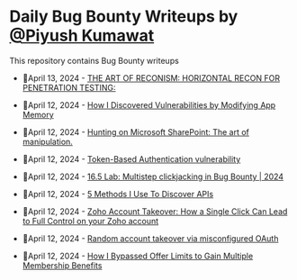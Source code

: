 # Daily Bug Bounty Writeups by [@Piyush Kumawat](https://twitter.com/piyush_supiy) 
This repository contains Bug Bounty writeups

<!-- BLOG-POST-LIST:START -->
 - 💯April 13, 2024 - [THE ART OF RECONISM: HORIZONTAL RECON FOR PENETRATION TESTING:](https://hacktivistattacker.medium.com/the-art-of-reconism-horizontal-recon-for-penetration-testing-fea5399af186?source=rss------bug_bounty-5) 

 - 💯April 12, 2024 - [How I Discovered Vulnerabilities by Modifying App Memory](https://medium.com/@xiaodongsec/how-i-discovered-vulnerabilities-by-modifying-app-memory-5a87b685ed3d?source=rss------bug_bounty-5) 

 - 💯April 12, 2024 - [Hunting on Microsoft SharePoint: The art of manipulation.](https://machiavellli.medium.com/hunting-on-microsoft-sharepoint-the-art-of-manipulation-25c96ee1de3a?source=rss------bug_bounty-5) 

 - 💯April 12, 2024 - [Token-Based Authentication vulnerability](https://medium.com/@paulovitorcl/token-based-authentication-vulnerability-37d97efcca62?source=rss------bug_bounty-5) 

 - 💯April 12, 2024 - [16.5 Lab: Multistep clickjacking in Bug Bounty | 2024](https://cyberw1ng.medium.com/16-5-lab-multistep-clickjacking-in-bug-bounty-2024-a5eb20de6900?source=rss------bug_bounty-5) 

 - 💯April 12, 2024 - [5 Methods I Use To Discover APIs](https://medium.com/@red.whisperer/5-methods-i-use-to-discover-apis-6d646baa3ffb?source=rss------bug_bounty-5) 

 - 💯April 12, 2024 - [Zoho Account Takeover: How a Single Click Can Lead to Full Control on your Zoho account](https://medium.com/@0xUsername/zoho-account-takeover-how-a-single-click-can-lead-to-full-control-on-your-zoho-account-04a5ea069382?source=rss------bug_bounty-5) 

 - 💯April 12, 2024 - [Random account takeover via misconfigured OAuth](https://medium.com/@Berserker1337/random-account-takeover-via-misconfigured-oauth-5dc2cbbbe905?source=rss------bug_bounty-5) 

 - 💯April 12, 2024 - [How I Bypassed Offer Limits to Gain Multiple Membership Benefits](https://medium.com/@xiaodongsec/how-i-bypassed-offer-limits-to-gain-multiple-membership-benefits-affea84c0844?source=rss------bug_bounty-5) 
<!-- BLOG-POST-LIST:END -->
